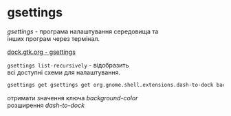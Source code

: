 # gsettings

*gsettings* - програма налаштування середовища та  
інших програм через термінал.  

[dock.gtk.org - gsettings](https://docs.gtk.org/gio/?q=gsettings)  

`gsettings list-recursively` - відобразить  
всі доступні схеми для налаштування.  

```sh
gsettings get gsettings get org.gnome.shell.extensions.dash-to-dock background-color
```

отримати значення ключа *background-color*  
розширення *dash-to-dock*  
